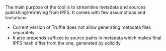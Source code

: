 The main purpose of the tool is to streamline metadata and sources publishing/retrieving from IPFS.
It comes with few assumptions and limitations:
* Current version of Truffle does not allow generating metadata files separately
* It also prepends suffixes to source paths in metadata which makes final IPFS hash differ from the one, generated by solicidy

